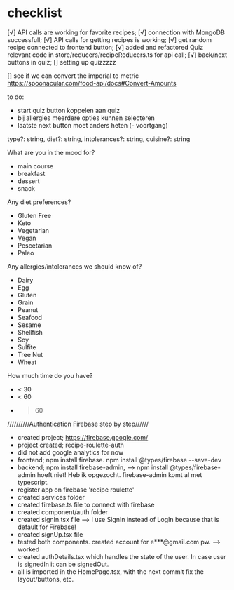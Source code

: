 # checklist

[√] API calls are working for favorite recipes;
[√] connection with MongoDB successfull;
[√] API calls for getting recipes is working;
[√] get random recipe connected to frontend button;
[√] added and refactored Quiz relevant code in store/reducers/recipeReducers.ts for api call;
[√] back/next buttons in quiz;
[] setting up quizzzzz

[] see if we can convert the imperial to metric https://spoonacular.com/food-api/docs#Convert-Amounts

to do:
- start quiz button koppelen aan quiz
- bij allergies meerdere opties kunnen selecteren
- laatste next button moet anders heten
(- voortgang)

type?: string, diet?: string, intolerances?: string, cuisine?: string

What are you in the mood for?
- main course
- breakfast
- dessert
- snack

Any diet preferences?
- Gluten Free
- Keto
- Vegetarian
- Vegan
- Pescetarian
- Paleo


Any allergies/intolerances we should know of?
- Dairy
- Egg
- Gluten
- Grain
- Peanut
- Seafood
- Sesame
- Shellfish
- Soy
- Sulfite
- Tree Nut
- Wheat

How much time do you have?
- < 30
- < 60
- > 60

//////////Authentication Firebase step by step//////
- created project; https://firebase.google.com/
- project created; recipe-roulette-auth
- did not add google analytics for now
- frontend; npm install firebase. npm install @types/firebase --save-dev
- backend; npm install firebase-admin, --> npm install @types/firebase-admin hoeft niet! Heb ik opgezocht. firebase-admin komt al met typescript.
- register app on firebase 'recipe roulette'
- created services folder
- created firebase.ts file to connect with firebase
- created component/auth folder
- created signIn.tsx file  --> I use SignIn instead of LogIn because that is default for Firebase!
- created signUp.tsx file
- tested both components. created account for e***@gmail.com pw. --> worked
- created authDetails.tsx which handles the state of the user. In case user is signedIn it can be signedOut. 
- all is imported in the HomePage.tsx, with the next commit fix the layout/buttons, etc. 
